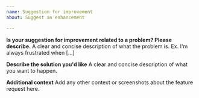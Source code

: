 ```yaml
---
name: Suggestion for improvement
about: Suggest an enhancement

---
```


<!--
Please use the GitHub issue tracker only for bug reports and smaller suggestions for improvements.
Requests for completely new features, questions and general feedback is now handled at http://discourse.jabref.org.
Thanks!
-->

**Is your suggestion for improvement related to a problem? Please describe.**
A clear and concise description of what the problem is. Ex. I'm always frustrated when [...]

**Describe the solution you'd like**
A clear and concise description of what you want to happen.

**Additional context**
Add any other context or screenshots about the feature request here.
